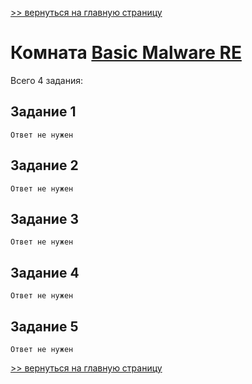 [>> вернуться на главную страницу](https://github.com/BEPb/tryhackme/blob/master/README.md)

# Комната [Basic Malware RE](https://tryhackme.com/r/room/basicmalwarere) 

Всего 4 задания:
## Задание 1

```commandline
Ответ не нужен
```

## Задание 2

```commandline
Ответ не нужен
```

## Задание 3

```commandline
Ответ не нужен
```

## Задание 4

```commandline
Ответ не нужен
```

## Задание 5

```commandline
Ответ не нужен
```

[>> вернуться на главную страницу](https://github.com/BEPb/tryhackme/blob/master/README.md)